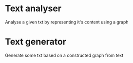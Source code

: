 # Text analyser
Analyse a given txt by representing it's content using a graph

# Text generator
Generate some txt based on a constructed graph from text
